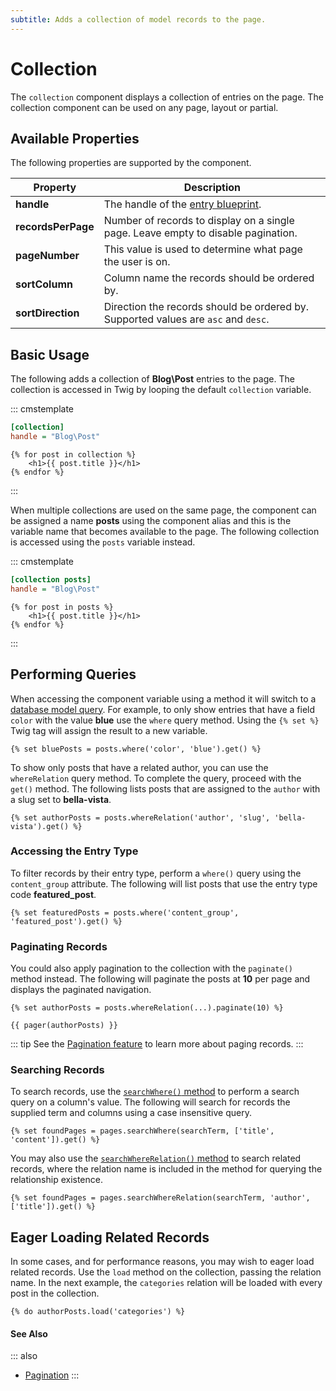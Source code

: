 ```yaml
---
subtitle: Adds a collection of model records to the page.
---
```

# Collection

The `collection` component displays a collection of entries on the page. The collection component can be used on any page, layout or partial.

## Available Properties

The following properties are supported by the component.

Property | Description
-------- | -------------
**handle** | The handle of the [entry blueprint](./blueprints.md).
**recordsPerPage** | Number of records to display on a single page. Leave empty to disable pagination.
**pageNumber** | This value is used to determine what page the user is on.
**sortColumn** | Column name the records should be ordered by.
**sortDirection** | Direction the records should be ordered by. Supported values are `asc` and `desc`.

## Basic Usage

The following adds a collection of **Blog\Post** entries to the page. The collection is accessed in Twig by looping the default `collection` variable.

::: cmstemplate
```ini
[collection]
handle = "Blog\Post"
```
```twig
{% for post in collection %}
    <h1>{{ post.title }}</h1>
{% endfor %}
```
:::

When multiple collections are used on the same page, the component can be assigned a name **posts** using the component alias and this is the variable name that becomes available to the page. The following collection is accessed using the `posts` variable instead.

::: cmstemplate
```ini
[collection posts]
handle = "Blog\Post"
```
```twig
{% for post in posts %}
    <h1>{{ post.title }}</h1>
{% endfor %}
```
:::

## Performing Queries

When accessing the component variable using a method it will switch to a [database model query](../../extend/database/query.md). For example, to only show entries that have a field `color` with the value **blue** use the `where` query method. Using the `{% set %}` Twig tag will assign the result to a new variable.

```twig
{% set bluePosts = posts.where('color', 'blue').get() %}
```

To show only posts that have a related author, you can use the `whereRelation` query method. To complete the query, proceed with the `get()` method. The following lists posts that are assigned to the `author` with a slug set to **bella-vista**.

```twig
{% set authorPosts = posts.whereRelation('author', 'slug', 'bella-vista').get() %}
```

### Accessing the Entry Type

To filter records by their entry type, perform a `where()` query using the `content_group` attribute. The following will list posts that use the entry type code **featured_post**.

```twig
{% set featuredPosts = posts.where('content_group', 'featured_post').get() %}
```

### Paginating Records

You could also apply pagination to the collection with the `paginate()` method instead. The following will paginate the posts at **10** per page and displays the paginated navigation.

```twig
{% set authorPosts = posts.whereRelation(...).paginate(10) %}

{{ pager(authorPosts) }}
```

::: tip
See the [Pagination feature](../features/pagination.md) to learn more about paging records.
:::

### Searching Records

To search records, use the [`searchWhere()` method](../../extend/database/query.md) to perform a search query on a column's value. The following will search for records the supplied term and columns using a case insensitive query.

```twig
{% set foundPages = pages.searchWhere(searchTerm, ['title', 'content']).get() %}
```

You may also use the [`searchWhereRelation()` method](../../extend/database/relations.md) to search related records, where the relation name is included in the method for querying the relationship existence.

```twig
{% set foundPages = pages.searchWhereRelation(searchTerm, 'author', ['title']).get() %}
```

## Eager Loading Related Records

In some cases, and for performance reasons, you may wish to eager load related records. Use the `load` method on the collection, passing the relation name. In the next example, the `categories` relation will be loaded with every post in the collection.

```twig
{% do authorPosts.load('categories') %}
```

#### See Also

::: also
* [Pagination](../features/pagination.md)
:::
